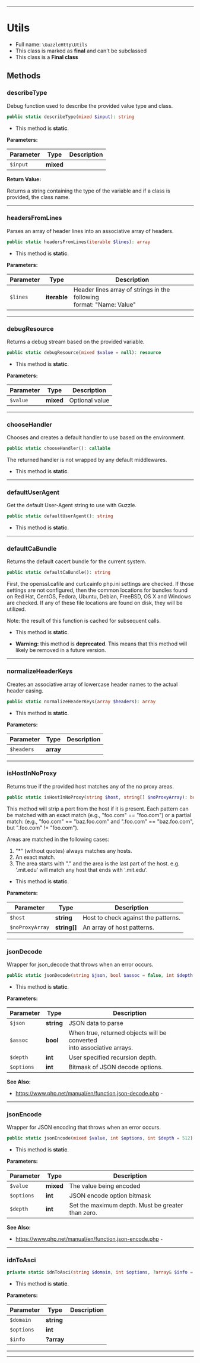 ***

# Utils

* Full name: `\GuzzleHttp\Utils`
* This class is marked as **final** and can't be subclassed
* This class is a **Final class**

## Methods

### describeType

Debug function used to describe the provided value type and class.

```php
public static describeType(mixed $input): string
```

* This method is **static**.

**Parameters:**

| Parameter | Type | Description |
|-----------|------|-------------|
| `$input` | **mixed** |  |

**Return Value:**

Returns a string containing the type of the variable and
if a class is provided, the class name.



***

### headersFromLines

Parses an array of header lines into an associative array of headers.

```php
public static headersFromLines(iterable $lines): array
```

* This method is **static**.

**Parameters:**

| Parameter | Type | Description |
|-----------|------|-------------|
| `$lines` | **iterable** | Header lines array of strings in the following<br />format: &quot;Name: Value&quot; |

***

### debugResource

Returns a debug stream based on the provided variable.

```php
public static debugResource(mixed $value = null): resource
```

* This method is **static**.

**Parameters:**

| Parameter | Type | Description |
|-----------|------|-------------|
| `$value` | **mixed** | Optional value |

***

### chooseHandler

Chooses and creates a default handler to use based on the environment.

```php
public static chooseHandler(): callable
```

The returned handler is not wrapped by any default middlewares.

* This method is **static**.

***

### defaultUserAgent

Get the default User-Agent string to use with Guzzle.

```php
public static defaultUserAgent(): string
```

* This method is **static**.

***

### defaultCaBundle

Returns the default cacert bundle for the current system.

```php
public static defaultCaBundle(): string
```

First, the openssl.cafile and curl.cainfo php.ini settings are checked.
If those settings are not configured, then the common locations for
bundles found on Red Hat, CentOS, Fedora, Ubuntu, Debian, FreeBSD, OS X
and Windows are checked. If any of these file locations are found on
disk, they will be utilized.

Note: the result of this function is cached for subsequent calls.

* This method is **static**.


* **Warning:** this method is **deprecated**. This means that this method will likely be removed in a future version.

***

### normalizeHeaderKeys

Creates an associative array of lowercase header names to the actual
header casing.

```php
public static normalizeHeaderKeys(array $headers): array
```

* This method is **static**.

**Parameters:**

| Parameter | Type | Description |
|-----------|------|-------------|
| `$headers` | **array** |  |

***

### isHostInNoProxy

Returns true if the provided host matches any of the no proxy areas.

```php
public static isHostInNoProxy(string $host, string[] $noProxyArray): bool
```

This method will strip a port from the host if it is present. Each pattern
can be matched with an exact match (e.g., "foo.com" == "foo.com") or a
partial match: (e.g., "foo.com" == "baz.foo.com" and ".foo.com" ==
"baz.foo.com", but ".foo.com" != "foo.com").

Areas are matched in the following cases:

1. "*" (without quotes) always matches any hosts.
2. An exact match.
3. The area starts with "." and the area is the last part of the host. e.g.
   '.mit.edu' will match any host that ends with '.mit.edu'.

* This method is **static**.

**Parameters:**

| Parameter | Type | Description |
|-----------|------|-------------|
| `$host` | **string** | Host to check against the patterns. |
| `$noProxyArray` | **string[]** | An array of host patterns. |

***

### jsonDecode

Wrapper for json_decode that throws when an error occurs.

```php
public static jsonDecode(string $json, bool $assoc = false, int $depth = 512, int $options): object|array|string|int|float|bool|null
```

* This method is **static**.

**Parameters:**

| Parameter | Type | Description |
|-----------|------|-------------|
| `$json` | **string** | JSON data to parse |
| `$assoc` | **bool** | When true, returned objects will be converted<br />into associative arrays. |
| `$depth` | **int** | User specified recursion depth. |
| `$options` | **int** | Bitmask of JSON decode options. |

**See Also:**

* https://www.php.net/manual/en/function.json-decode.php -

***

### jsonEncode

Wrapper for JSON encoding that throws when an error occurs.

```php
public static jsonEncode(mixed $value, int $options, int $depth = 512): string
```

* This method is **static**.

**Parameters:**

| Parameter | Type | Description |
|-----------|------|-------------|
| `$value` | **mixed** | The value being encoded |
| `$options` | **int** | JSON encode option bitmask |
| `$depth` | **int** | Set the maximum depth. Must be greater than zero. |

**See Also:**

* https://www.php.net/manual/en/function.json-encode.php -

***

### idnToAsci

```php
private static idnToAsci(string $domain, int $options, ?array& $info = []): string|false
```

* This method is **static**.

**Parameters:**

| Parameter | Type | Description |
|-----------|------|-------------|
| `$domain` | **string** |  |
| `$options` | **int** |  |
| `$info` | **?array** |  |

***


***


